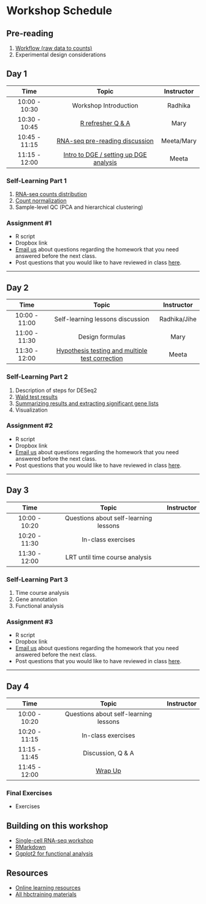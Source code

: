 # Workshop Schedule

## Pre-reading

1. [Workflow (raw data to counts)](../lessons/01a_RNAseq_processing_workflow.md)
1. Experimental design considerations

## Day 1

| Time            |  Topic  | Instructor |
|:------------------------:|:------------------------------------------------:|:--------:|
| 10:00 - 10:30 | Workshop Introduction | Radhika |
| 10:30 - 10:45 | [R refresher Q & A](https://hbctraining.github.io/DGE_workshop_salmon_online/lessons/R_refresher.html) | Mary |
| 10:45 - 11:15 | [RNA-seq pre-reading discussion](https://hbctraining.github.io/Intro-to-rnaseq-hpc-salmon/lessons/experimental_planning_considerations.html) | Meeta/Mary |
| 11:15 - 12:00 | [Intro to DGE / setting up DGE analysis](../lessons/01b_DGE_setup_and_overview.md) | Meeta |

### Self-Learning Part 1

1. [RNA-seq counts distribution](../lessons/01c_RNAseq_count_distribution.md)
1. [Count normalization](../lessons/02_DGE_count_normalization.md)
1. Sample-level QC (PCA and hierarchical clustering)

### Assignment #1
* R script
* Dropbox link
* [Email us](mailto:hbctraining@hsph.harvard.edu) about questions regarding the homework that you need answered before the next class.
* Post questions that you would like to have reviewed in class [here](https://PollEv.com/hbctraining945).

---

## Day 2

| Time            |  Topic  | Instructor |
|:------------------------:|:------------------------------------------------:|:--------:|
| 10:00 - 11:00 | Self-learning lessons discussion | Radhika/Jihe |
| 11:00 - 11:30 | Design formulas  | Mary |
| 11:30 - 12:00 | [Hypothesis testing and multiple test correction](../lessons/05a_hypothesis_testing.md) | Meeta |

### Self-Learning Part 2
1. Description of steps for DESeq2
1. [Wald test results](../lessons/05b_wald_test_results.md)
1. [Summarizing results and extracting significant gene lists](../lessons/05c_summarizing_results.md)
1. Visualization

### Assignment #2
* R script
* Dropbox link
* [Email us](mailto:hbctraining@hsph.harvard.edu) about questions regarding the homework that you need answered before the next class.
* Post questions that you would like to have reviewed in class [here](https://PollEv.com/hbctraining945).

---

## Day 3

| Time            |  Topic  | Instructor |
|:------------------------:|:------------------------------------------------:|:--------:|
| 10:00 - 10:20 | Questions about self-learning lessons |  |
| 10:20 - 11:30 | In-class exercises |  |
| 11:30 - 12:00 | LRT until time course analysis |  |

### Self-Learning Part 3
1. Time course analysis
1. Gene annotation
1. Functional analysis

### Assignment #3
* R script
* Dropbox link
* [Email us](mailto:hbctraining@hsph.harvard.edu) about questions regarding the homework that you need answered before the next class.
* Post questions that you would like to have reviewed in class [here](https://PollEv.com/hbctraining945).

---

## Day 4

| Time            |  Topic  | Instructor |
|:------------------------:|:------------------------------------------------:|:--------:|
| 10:00 - 10:20 | Questions about self-learning lessons |  |
| 10:20 - 11:15 | In-class exercises |  |
| 11:15 - 11:45 | Discussion, Q & A |  |
| 11:45 - 12:00 | [Wrap Up](../lectures/R_nanocourse_wrapup_online.pdf) |  |

### Final Exercises
* Exercises

## Building on this workshop
* [Single-cell RNA-seq workshop](https://hbctraining.github.io/scRNA-seq/)
* [RMarkdown](https://hbctraining.github.io/Training-modules/Rmarkdown/)
* [Ggplot2 for functional analysis](https://hbctraining.github.io/Training-modules/Tidyverse_ggplot2/lessons/ggplot2.html)

## Resources
* [Online learning resources](https://hbctraining.github.io/bioinformatics_online/lists/online_trainings.html)
* [All hbctraining materials](https://hbctraining.github.io/main)
